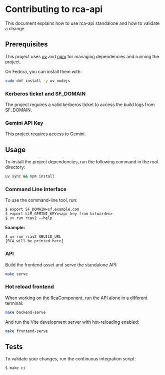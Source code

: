 # Contributing to rca-api

This document explains how to use rca-api standalone and how to validate a change.

## Prerequisites

This project uses [uv](https://docs.astral.sh/uv/) and [npm](https://www.npmjs.com/) for managing dependencies and running the project.

On Fedora, you can install them with:
```bash
sudo dnf install -y uv nodejs
```

### Kerberos ticket and SF_DOMAIN

The project requires a valid kerberos ticket to access the build logs from SF_DOMAIN.

### Gemini API Key

This project requires access to Gemini.


## Usage

To install the project dependencies, run the following command in the root directory:
```bash
uv sync && npm install
```

### Command Line Interface

To use the command-line tool, run:
```ShellSession
$ export SF_DOMAIN=sf.example.com
$ export LLM_GEMINI_KEY=<api key from bitwarden>
$ uv run rcav2 --help
```

**Example:**
```ShellSession
$ uv run rcav2 $BUILD_URL
[RCA will be printed here]
```

### API

Build the frontend asset and serve the standalone API:

```bash
make serve
```

### Hot reload frontend

When working on the RcaComponent, run the API alone in a different terminal:

```bash
make backend-serve
```

And run the Vite development server with hot-reloading enabled:

```bash
make frontend-serve
```

## Tests

To validate your changes, run the continuous integration script:
```ShellSession
$ make ci
```
